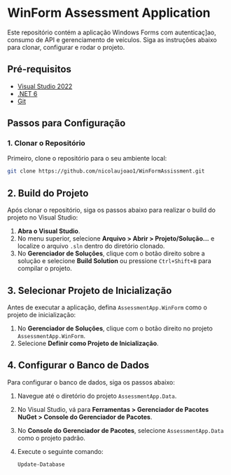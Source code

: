 # WinForm Assessment Application

Este repositório contém a aplicação Windows Forms com autenticaç]ao, consumo de API e gerenciamento de veículos. Siga as instruções abaixo para clonar, configurar e rodar o projeto.

## Pré-requisitos

- [Visual Studio 2022](https://visualstudio.microsoft.com/)
- [.NET 6](https://dotnet.microsoft.com/)
- [Git](https://git-scm.com/)

## Passos para Configuração

### 1. Clonar o Repositório

Primeiro, clone o repositório para o seu ambiente local:

```bash
git clone https://github.com/nicolaujoao1/WinFormAssissment.git 
```

## 2. Build do Projeto

Após clonar o repositório, siga os passos abaixo para realizar o build do projeto no Visual Studio:

1. **Abra o Visual Studio**.
2. No menu superior, selecione **Arquivo > Abrir > Projeto/Solução...** e localize o arquivo `.sln` dentro do diretório clonado.
3. No **Gerenciador de Soluções**, clique com o botão direito sobre a solução e selecione **Build Solution** ou pressione `Ctrl+Shift+B` para compilar o projeto.

## 3. Selecionar Projeto de Inicialização

Antes de executar a aplicação, defina `AssessmentApp.WinForm` como o projeto de inicialização:

1. No **Gerenciador de Soluções**, clique com o botão direito no projeto `AssessmentApp.WinForm`.
2. Selecione **Definir como Projeto de Inicialização**.

## 4. Configurar o Banco de Dados

Para configurar o banco de dados, siga os passos abaixo:

1. Navegue até o diretório do projeto `AssessmentApp.Data`.
2. No Visual Studio, vá para **Ferramentas > Gerenciador de Pacotes NuGet > Console do Gerenciador de Pacotes**.
3. No **Console do Gerenciador de Pacotes**, selecione `AssessmentApp.Data` como o projeto padrão.
4. Execute o seguinte comando:

   ```bash
   Update-Database
